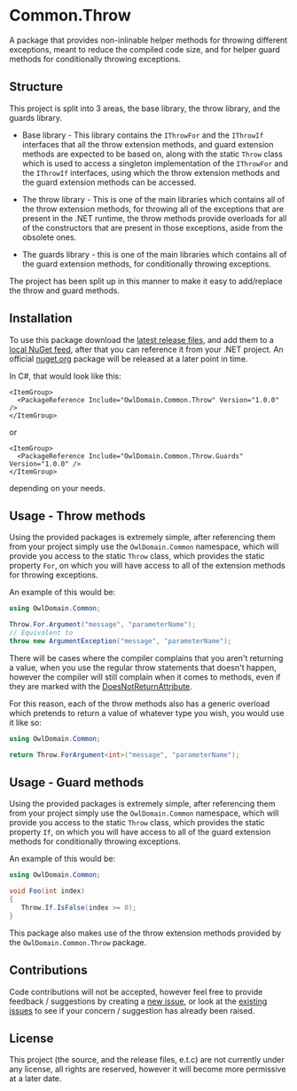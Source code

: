 Common.Throw
===

A package that provides non-inlinable helper methods for throwing 
different exceptions, meant to reduce the compiled code size, 
and for helper guard methods for conditionally throwing exceptions.



## Structure

This project is split into 3 areas, the base library, the throw library, and the guards library.

- Base library - This library contains the `IThrowFor` and the `IThrowIf` interfaces 
  that all the throw extension methods, and guard extension methods are expected to be 
  based on, along with the static `Throw` class which is used to access a singleton 
  implementation of the `IThrowFor` and the `IThrowIf` interfaces, using which the 
  throw extension methods and the guard extension methods can be accessed.

- The throw library - This is one of the main libraries which contains all of the throw
  extension methods, for throwing all of the exceptions that are present in the
  .NET runtime, the throw methods provide overloads for all of the constructors
  that are present in those exceptions, aside from the obsolete ones.

- The guards library - this is one of the main libraries which contains all of the
  guard extension methods, for conditionally throwing exceptions.

The project has been split up in this manner to make it 
easy to add/replace the throw and guard methods.



## Installation

To use this package download the [latest release files](https://github.com/Owl-Domain/Common.Throw/releases/tag/v1.0.0-throw),
and add them to a 
[local NuGet feed](https://learn.microsoft.com/nuget/hosting-packages/local-feeds),
after that you can reference it from your .NET project.
An official [nuget.org](https://www.nuget.org/) package will be released at a later point in time.

In C#, that would look like this:
```csproj
<ItemGroup>
  <PackageReference Include="OwlDomain.Common.Throw" Version="1.0.0" />
</ItemGroup>
```
or 
```csproj
<ItemGroup>
  <PackageReference Include="OwlDomain.Common.Throw.Guards" Version="1.0.0" />
</ItemGroup>
```
depending on your needs.



## Usage - Throw methods

Using the provided packages is extremely simple, after referencing them from your project
simply use the `OwlDomain.Common` namespace, which will provide you access to the static
`Throw` class, which provides the static property `For`, on which you will have
access to all of the extension methods for throwing exceptions.

An example of this would be:
```csharp
using OwlDomain.Common;

Throw.For.Argument("message", "parameterName");
// Equivalent to
throw new ArgumentException("message", "parameterName");
```

There will be cases where the compiler complains that you aren't returning a value,
when you use the regular throw statements that doesn't happen, however the compiler
will still complain when it comes to methods, even if they are marked with the
[DoesNotReturnAttribute](https://learn.microsoft.com/dotnet/api/system.diagnostics.codeanalysis.doesnotreturnattribute).

For this reason, each of the throw methods also has a generic overload which pretends
to return a value of whatever type you wish, you would use it like so:
```csharp
using OwlDomain.Common;

return Throw.ForArgument<int>("message", "parameterName");
```



## Usage - Guard methods

Using the provided packages is extremely simple, after referencing them from your project
simply use the `OwlDomain.Common` namespace, which will provide you access to the static
`Throw` class, which provides the static property `If`, on which you will have
access to all of the guard extension methods for conditionally throwing exceptions.

An example of this would be:
```csharp
using OwlDomain.Common;

void Foo(int index)
{
   Throw.If.IsFalse(index >= 0);
}
```

This package also makes use of the throw extension methods provided by the
`OwlDomain.Common.Throw` package.



## Contributions

Code contributions will not be accepted, however feel free to provide feedback / suggestions 
by creating a [new issue](https://github.com/Owl-Domain/Common.Throw/issues/new), or look at 
the [existing issues](https://github.com/Owl-Domain/Common.Throw/issues?q=) to see if your
concern / suggestion has already been raised.



## License

This project (the source, and the release files, e.t.c) are not currently under any license, 
all rights are reserved, however it will become more permissive at a later date.
